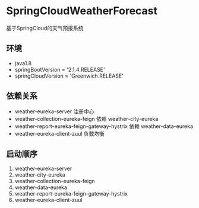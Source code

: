 # SpringCloudWeatherForecast
基于SpringCloud的天气预报系统

## 环境
* java1.8
* springBootVersion = '2.1.4.RELEASE'
* springCloudVersion = 'Greenwich.RELEASE'

## 依赖关系
* weather-eureka-server 注册中心
* weather-collection-eureka-feign 依赖 weather-city-eureka
* weather-report-eureka-feign-gateway-hystrix 依赖 weather-data-eureka
* weather-eureka-client-zuul 负载均衡

## 启动顺序
1. weather-eureka-server
2. weather-city-eureka
3. weather-collection-eureka-feign
4. weather-data-eureka
5. weather-report-eureka-feign-gateway-hystrix
6. weather-eureka-client-zuul
